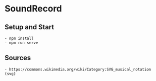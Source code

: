 # SoundRecord
## Setup and Start
    - npm install
    - npm run serve

## Sources
    - https://commons.wikimedia.org/wiki/Category:SVG_musical_notation (svg)